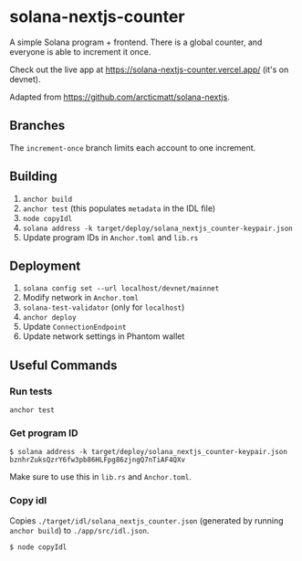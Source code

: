 # solana-nextjs-counter

A simple Solana program + frontend. There is a global counter, and everyone is able to increment it once.

Check out the live app at https://solana-nextjs-counter.vercel.app/ (it's on devnet).

Adapted from https://github.com/arcticmatt/solana-nextjs.

## Branches

The `increment-once` branch limits each account to one increment.

## Building

1. `anchor build`
2. `anchor test` (this populates `metadata` in the IDL file)
3. `node copyIdl`
4. `solana address -k target/deploy/solana_nextjs_counter-keypair.json`
5. Update program IDs in `Anchor.toml` and `lib.rs`

## Deployment

1. `solana config set --url localhost/devnet/mainnet`
2. Modify network in `Anchor.toml`
3. `solana-test-validator` (only for `localhost`)
4. `anchor deploy`
5. Update `ConnectionEndpoint`
6. Update network settings in Phantom wallet

## Useful Commands

### Run tests 

```
anchor test
```

### Get program ID

```
$ solana address -k target/deploy/solana_nextjs_counter-keypair.json
bznhrZuksQzrY6fw3pb86HLFpg86zjngQ7nTiAF4QXv
```

Make sure to use this in `lib.rs` and `Anchor.toml`.

### Copy idl

Copies `./target/idl/solana_nextjs_counter.json` (generated by running `anchor build`) to `./app/src/idl.json`.

```
$ node copyIdl
```
